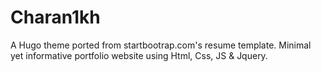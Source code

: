 # Charan1kh

A Hugo theme ported from startbootrap.com's resume template. Minimal yet informative portfolio website using Html, Css, JS & Jquery.
